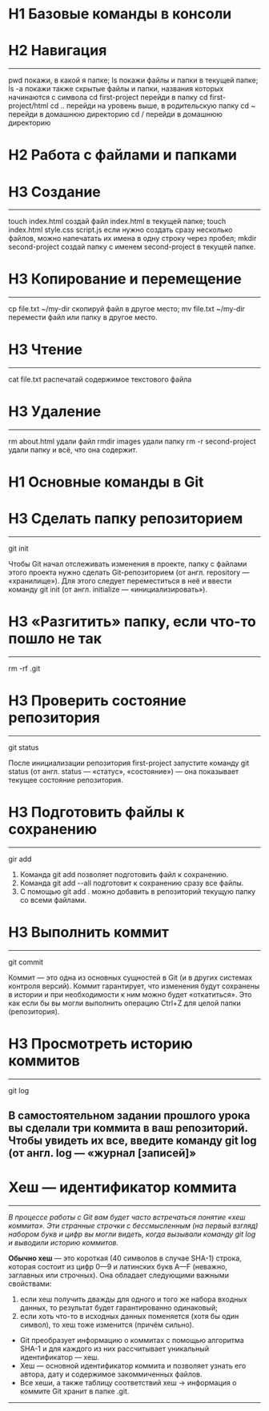 # H1 **Базовые команды в консоли**
# H2 Навигация
---
pwd  покажи, в какой я папке;
ls покажи файлы и папки в текущей папке;
ls -a покажи также скрытые файлы и папки, названия которых начинаются с символа
cd first-project перейди в папку
cd first-project/html 
cd .. перейди на уровень выше, в родительскую папку
cd ~ перейди в домашнюю директорию
cd / перейди в домашнюю директорию

# H2 Работа с файлами и папками
# H3 Создание
---
touch index.html создай файл index.html в текущей папке;
touch index.html style.css script.js если нужно создать сразу несколько файлов, можно напечатать их имена в одну строку через пробел;
mkdir second-project создай папку с именем second-project в текущей папке.

# H3  Копирование и перемещение
---
cp file.txt ~/my-dir скопируй файл в другое место;
mv file.txt ~/my-dir перемести файл или папку в другое место.

# H3 Чтение
----
cat file.txt распечатай содержимое текстового файла

# H3 Удаление
---
rm about.html удали файл
rmdir images удали папку
rm -r second-project  удали папку и всё, что она содержит.


# H1 **Основные команды в Git**
# H3 Сделать папку репозиторием
---
 git init

 Чтобы Git начал отслеживать изменения в проекте, папку с файлами этого проекта нужно сделать Git-репозиторием (от англ. repository — «хранилище»). Для этого следует переместиться в неё и ввести команду git init (от англ. initialize — «инициализировать»).

# H3 «Разгитить» папку, если что-то пошло не так
---
rm -rf .git
# H3 Проверить состояние репозитория
---
git status

После инициализации репозитория first-project запустите команду git status (от англ. status — «статус», «состояние») — она показывает текущее состояние репозитория. 
# H3 Подготовить файлы к сохранению
---
gir add

1. Команда git add позволяет подготовить файл к сохранению.
2. Команда git add --all подготовит к сохранению сразу все файлы.
3. С помощью git add . можно добавить в репозиторий текущую папку со всеми файлами.
# H3 Выполнить коммит
---
git commit

Коммит — это одна из основных сущностей в Git (и в других системах контроля версий). Коммит гарантирует, что изменения будут сохранены в истории и при необходимости к ним можно будет «откатиться». Это как если бы вы могли выполнить операцию Ctrl+Z для целой папки (репозитория).
# H3 Просмотреть историю коммитов
---
git log

В самостоятельном задании прошлого урока вы сделали три коммита в ваш репозиторий. Чтобы увидеть их все, введите команду git log (от англ. log — «журнал [записей]»
---
# Хеш — идентификатор коммита
---
*В процессе работы с Git вам будет часто встречаться понятие «хеш коммита». Эти странные строчки с бессмысленным (на первый взгляд) набором букв и цифр вы могли видеть, когда вызывали команду git log и выводили историю коммитов.*  

**Обычно хеш** — это короткая (40 символов в случае SHA-1) строка, которая состоит из цифр 0—9 и латинских букв A—F (неважно, заглавных или строчных). Она обладает следующими важными свойствами:  

1. если хеш получить дважды для одного и того же набора входных данных, то результат будет гарантированно одинаковый;
2. если хоть что-то в исходных данных поменяется (хотя бы один символ), то хеш тоже изменится (причём сильно).

- Git преобразует информацию о коммитах с помощью алгоритма SHA-1 и для каждого из них рассчитывает уникальный идентификатор — хеш.  
- Хеш — основной идентификатор коммита и позволяет узнать его автора, дату и содержимое закоммиченных файлов.  
- Все хеши, а также таблицу соответствий хеш → информация о коммите Git хранит в папке .git.  
---
